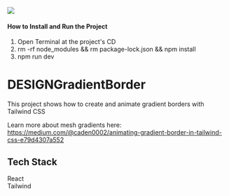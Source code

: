 ![](https://github.com/Caden0002/DESIGNMeshGradient/blob/main/GradientBorder.gif)

#### How to Install and Run the Project

1. Open Terminal at the project's CD<br />
2. rm -rf node_modules && rm package-lock.json && npm install<br />
3. npm run dev<br />

# DESIGNGradientBorder

This project shows how to create and animate gradient borders with Tailwind CSS <br />

Learn more about mesh gradients here:<br />
https://medium.com/@caden0002/animating-gradient-border-in-tailwind-css-e79d4307a552

## Tech Stack

React<br />
Tailwind<br />
